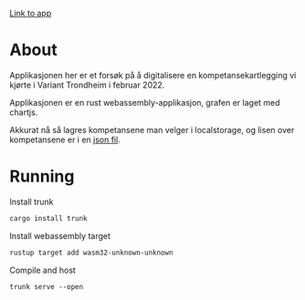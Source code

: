 [Link to app](https://variant-kompetanse.pages.dev/)

# About 

Applikasjonen her er et forsøk på å digitalisere en kompetansekartlegging vi kjørte i Variant Trondheim i februar 2022. 

Applikasjonen er en rust webassembly-applikasjon, grafen er laget med chartjs. 

Akkurat nå så lagres kompetansene man velger i localstorage, og lisen over kompetansene er i en [json fil](./example.json).

# Running

Install trunk 
```bash
cargo install trunk
```

Install webassembly target

```bash
rustup target add wasm32-unknown-unknown
```

Compile and host

```
trunk serve --open
```
